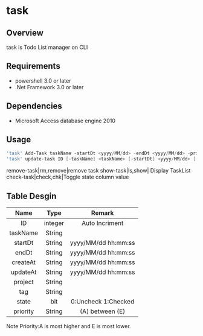 # task

## Overview

task is Todo List manager on CLI

## Requirements

- powershell  3.0 or later
- .Net Framework 3.0 or later

## Dependencies

- Microsoft Access database engine 2010

## Usage

```powershell
'task' Add-Task taskName -startDt <yyyy/MM/dd> -endDt <yyyy/MM/dd> -priority <(A) to (E)>
'task' update-task ID [-taskName] <taskName> [-startDt] <yyyy/MM/dd> [-endDt]<yyyy/MM/dd>  [-project] <projectName> [-tag] <context Name> [-state] <state> [-priority] <(A) to (E)>
```

remove-task|rm,remove|remove task
show-task|ls,show| Display TaskList
check-task|check,chk|Toggle state column value

## Table Desgin

Name|Type|Remark
:--:|:--:|:--:
ID|integer|Auto Incriment
taskName|String
startDt|String|yyyy/MM/dd hh:mm:ss
endDt|String|yyyy/MM/dd hh:mm:ss
createAt|String|yyyy/MM/dd hh:mm:ss|
updateAt|String|yyyy/MM/dd hh:mm:ss
project|String
tag|String
state|bit|0:Uncheck  1:Checked
priority|String| (A) between (E)

Note
Priority:A is most higher and E is most lower.

